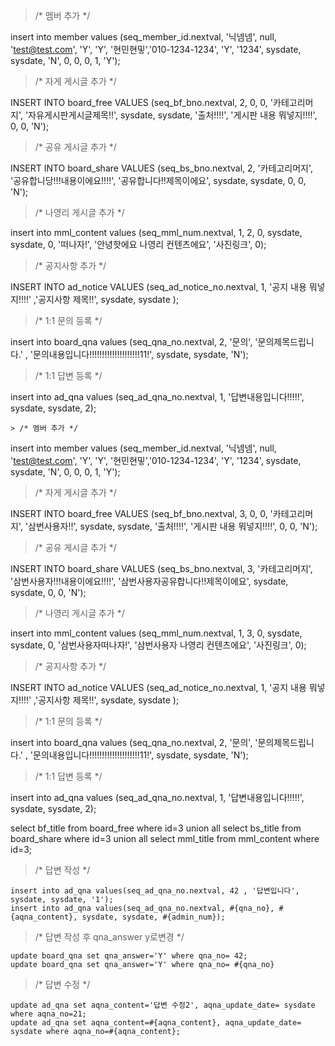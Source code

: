 > /* 멤버 추가 */

insert into member
		values (seq_member_id.nextval, '닉넴넴', null, 'test@test.com', 'Y', 'Y', '현민현밓','010-1234-1234', 'Y', '1234',
				sysdate, sysdate, 'N', 0, 0, 0, 1, 'Y');
                
                
                
> /* 자게 게시글 추가 */

INSERT INTO board_free VALUES (seq_bf_bno.nextval, 2, 0, 0, '카테고리머지', 
		'자유게시판게시글제목!!', sysdate, sysdate, '출처!!!!', '게시판 내용 뭐넣지!!!!',
		0, 0, 'N');
        
> /* 공유 게시글 추가 */

INSERT INTO board_share VALUES (seq_bs_bno.nextval, 2, '카테고리머지',
	'공유합니당!!!내용이에요!!!!', '공유합니다!!제목이에요', sysdate, sysdate,
	0, 0, 'N');

> /* 나영리 게시글 추가 */

insert into mml_content values (seq_mml_num.nextval, 1, 2, 0, sysdate, sysdate, 
		0, '떠나자!', '안녕핫에요 나영리 컨텐츠에요', '사진링크', 0);

> /* 공지사항 추가 */

INSERT INTO ad_notice VALUES (seq_ad_notice_no.nextval, 1, '공지 내용 뭐넣지!!!!'
    ,'공지사항 제목!!', sysdate, sysdate );

> /* 1:1 문의 등록 */

insert into board_qna values (seq_qna_no.nextval, 2, '문의', '문의제목드립니다.'
		, '문의내용입니다!!!!!!!!!!!!!!!!!!!!11!', sysdate, sysdate, 'N');
    
> /* 1:1 답변 등록 */

insert into ad_qna values (seq_ad_qna_no.nextval, 1, '답변내용입니다!!!!!', sysdate, sysdate, 2);


    > /* 멤버 추가 */

insert into member
		values (seq_member_id.nextval, '닉넴넴', null, 'test@test.com', 'Y', 'Y', '현민현밓','010-1234-1234', 'Y', '1234',
				sysdate, sysdate, 'N', 0, 0, 0, 1, 'Y');
                
                
                
> /* 자게 게시글 추가 */

INSERT INTO board_free VALUES (seq_bf_bno.nextval, 3, 0, 0, '카테고리머지', 
		'삼번사용자!!', sysdate, sysdate, '출처!!!!', '게시판 내용 뭐넣지!!!!',
		0, 0, 'N');
        
> /* 공유 게시글 추가 */

INSERT INTO board_share VALUES (seq_bs_bno.nextval, 3, '카테고리머지',
	'삼번사용자!!!내용이에요!!!!', '삼번사용자공유합니다!!제목이에요', sysdate, sysdate,
	0, 0, 'N');

> /* 나영리 게시글 추가 */

insert into mml_content values (seq_mml_num.nextval, 1, 3, 0, sysdate, sysdate, 
		0, '삼번사용자떠나자!', '삼번사용자 나영리 컨텐츠에요', '사진링크', 0);

> /* 공지사항 추가 */

INSERT INTO ad_notice VALUES (seq_ad_notice_no.nextval, 1, '공지 내용 뭐넣지!!!!'
    ,'공지사항 제목!!', sysdate, sysdate );

> /* 1:1 문의 등록 */

insert into board_qna values (seq_qna_no.nextval, 2, '문의', '문의제목드립니다.'
		, '문의내용입니다!!!!!!!!!!!!!!!!!!!!11!', sysdate, sysdate, 'N');
    
> /* 1:1 답변 등록 */

insert into ad_qna values (seq_ad_qna_no.nextval, 1, '답변내용입니다!!!!!', sysdate, sysdate, 2);


select bf_title from board_free where id=3
union all
select bs_title from board_share where id=3
union all
select mml_title from mml_content where id=3;

> /* 답변 작성 */

```
insert into ad_qna values(seq_ad_qna_no.nextval, 42 , '답변입니다', sysdate, sysdate, '1');
insert into ad_qna values(seq_ad_qna_no.nextval, #{qna_no}, #{aqna_content}, sysdate, sysdate, #{admin_num});
```

> /* 답변 작성 후 qna_answer y로변경 */

```
update board_qna set qna_answer='Y' where qna_no= 42;
update board_qna set qna_answer='Y' where qna_no= #{qna_no}
```


> /* 답변 수정 */

```
update ad_qna set aqna_content='답변 수정2', aqna_update_date= sysdate where aqna_no=21;
update ad_qna set aqna_content=#{aqna_content}, aqna_update_date= sysdate where aqna_no=#{aqna_content};
```



<!--stackedit_data:
eyJoaXN0b3J5IjpbLTYxMjY5NjAzMCw0ODk0NDM5MTIsLTE4ND
kwOTE2NzJdfQ==
-->
